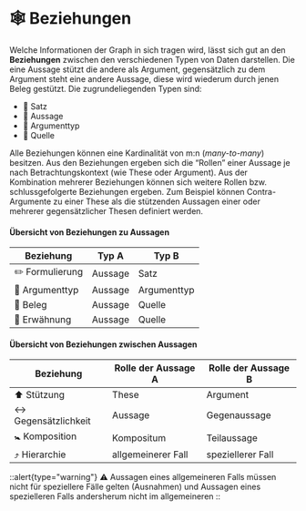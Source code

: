 # 🕸️ Beziehungen

Welche Informationen der Graph in sich tragen wird, lässt sich gut an den **Beziehungen** zwischen den verschiedenen Typen von Daten darstellen. Die eine Aussage stützt die andere als Argument, gegensätzlich zu dem Argument steht eine andere Aussage, diese wird wiederum durch jenen Beleg gestützt. Die zugrundeliegenden Typen sind:

- 💬 Satz
- 💭 Aussage
- 🧬 Argumenttyp
- 📖 Quelle

Alle Beziehungen können eine Kardinalität von m:n (_many-to-many_) besitzen. Aus den Beziehungen ergeben sich die “Rollen” einer Aussage je nach Betrachtungskontext (wie These oder Argument). Aus der Kombination mehrerer Beziehungen können sich weitere Rollen bzw. schlussgefolgerte Beziehungen ergeben. Zum Beispiel können Contra-Argumente zu einer These als die stützenden Aussagen einer oder mehrerer gegensätzlicher Thesen definiert werden.

#### Übersicht von Beziehungen zu Aussagen

| Beziehung       | Typ A   | Typ B       |
| --------------- | ------- | ----------- |
| ✏️ Formulierung | Aussage | Satz        |
| 🧬 Argumenttyp  | Aussage | Argumenttyp |
| 📖 Beleg        | Aussage | Quelle      |
| 📖 Erwähnung    | Aussage | Quelle      |

#### Übersicht von Beziehungen zwischen Aussagen

| Beziehung            | Rolle der Aussage A | Rolle der Aussage B |
| -------------------- | ------------------- | ------------------- |
| ⬆️ Stützung          | These               | Argument            |
| ↔️ Gegensätzlichkeit | Aussage             | Gegenaussage        |
| 🚼 Komposition       | Kompositum          | Teilaussage         |
| ⤴️ Hierarchie        | allgemeinerer Fall  | speziellerer Fall   |

::alert{type="warning"}
⚠️ Aussagen eines allgemeineren Falls müssen nicht für speziellere Fälle gelten (Ausnahmen) und Aussagen eines spezielleren Falls andersherum nicht im allgemeineren
::
